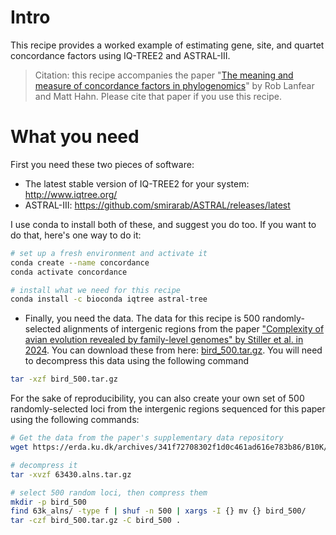 # Intro

This recipe provides a worked example of estimating gene, site, and quartet concordance factors using IQ-TREE2 and ASTRAL-III. 

> Citation: this recipe accompanies the paper "[The meaning and measure of concordance factors in phylogenomics](https://doi.org/10.32942/X27617)" by Rob Lanfear and Matt Hahn. Please cite that paper if you use this recipe. 

# What you need

First you need these two pieces of software:

* The latest stable version of IQ-TREE2 for your system: http://www.iqtree.org/
* ASTRAL-III: https://github.com/smirarab/ASTRAL/releases/latest

I use conda to install both of these, and suggest you do too. If you want to do that, here's one way to do it:

```bash
# set up a fresh environment and activate it
conda create --name concordance
conda activate concordance

# install what we need for this recipe
conda install -c bioconda iqtree astral-tree
```

* Finally, you need the data. The data for this recipe is 500 randomly-selected alignments of intergenic regions from the paper ["Complexity of avian evolution revealed by family-level genomes" by Stiller et al. in 2024](https://doi.org/10.1038/s41586-024-07323-1). You can download these from here: [bird_500.tar.gz](https://github.com/user-attachments/files/15894214/bird_500.tar.gz). You will need to decompress this data using the following command

```bash
tar -xzf bird_500.tar.gz
```

For the sake of reproducibility, you can also create your own set of 500 randomly-selected loci from the intergenic regions sequenced for this paper using the following commands:

```bash
# Get the data from the paper's supplementary data repository
wget https://erda.ku.dk/archives/341f72708302f1d0c461ad616e783b86/B10K/data_upload/01_alignments_and_gene_trees/intergenic_regions/63430.alns.tar.gz

# decompress it
tar -xvzf 63430.alns.tar.gz

# select 500 random loci, then compress them
mkdir -p bird_500
find 63k_alns/ -type f | shuf -n 500 | xargs -I {} mv {} bird_500/
tar -czf bird_500.tar.gz -C bird_500 .
```